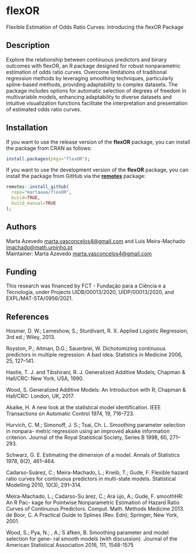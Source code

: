 # flexOR
Flexible Estimation of Odds Ratio Curves: Introducing the flexOR Package

## Description
Explore the relationship between continuous predictors and binary outcomes with flexOR, an R package designed for robust nonparametric estimation of odds ratio curves. 
Overcome limitations of traditional regression methods by leveraging smoothing techniques, particularly spline-based methods, providing adaptability to complex datasets. 
The package includes options for automatic selection of degrees of freedom in multivariable models, enhancing adaptability to diverse datasets and intuitive visualization functions facilitate the interpretation and presentation of estimated odds ratio curves.

## Installation
If you want to use the release version of the **flexOR** package, you can install the package from CRAN as follows:
```r
install.packages(pkgs="flexOR");
```
If you want to use the development version of the **flexOR** package, you can install the package from GitHub via the [**remotes**](https://remotes.r-lib.org) package:
```r
remotes::install_github(
  repo="martaaaa/flexOR",
  build=TRUE,
  build_manual=TRUE
);
```

## Authors
Marta Azevedo <marta.vasconcelos4@gmail.com> and Luís Meira-Machado <lmachado@math.uminho.pt> \
Maintainer: Marta Azevedo <marta.vasconcelos4@gmail.com>

## Funding
This research was financed by FCT - Fundação para a Ciência e a Tecnologia, under Projects UIDB/00013/2020, UIDP/00013/2020, and EXPL/MAT-STA/0956/2021.
## References

Hosmer, D. W.; Lemeshow, S.; Sturdivant, R. X. Applied Logistic Regression, 3rd ed.;
Wiley, 2013.

Royston, P.; Altman, D.G.; Sauerbrei, W. Dichotomizing continuous predictors in multiple
regression: A bad idea. Statistics in Medicine 2006, 25, 127–141.

Hastie, T. J. and Tibshirani, R. J. Generalized Additive Models; Chapman & Hall/CRC:
New York, USA, 1990.

Wood, S. Generalized Additive Models: An Introduction with R; Chapman & Hall/CRC:
London, UK, 2017.

Akaike, H. A new look at the statistical model identification. IEEE Transactions on
Automatic Control 1974, 19, 716–723.

Hurvich, C. M.; Simonoff, J. S.; Tsai, Ch. L. Smoothing parameter selection in nonpara-
metric regression using an improved akaike information criterion. Journal of the Royal
Statistical Society, Series B 1998, 60, 271–293.

Schwarz, G. E. Estimating the dimension of a model. Annals of Statistics 1978, 6(2),
461–464.

Cadarso-Suárez, C.; Meira-Machado, L.; Kneib, T.; Gude, F. Flexible hazard ratio curves
for continuous predictors in multi-state models. Statistical Modelling 2010, 10(3),
291–314.

Meira-Machado, L.; Cadarso-Su ́arez, C.; Ara ́ujo, A.; Gude, F. smoothHR: An R Pac-
kage for Pointwise Nonparametric Estimation of Hazard Ratio Curves of Continuous
Predictors. Comput. Math. Methods Medicine 2013.
de Boor, C. A Practical Guide to Splines (Rev. Edn); Springer, New York, 2001.

Wood, S.; Pya, N.; , A.; S ̈afken, B. Smoothing parameter and model selection for gene-
ral smooth models (with discussion). Journal of the American Statistical Association
2016, 111, 1548-1575